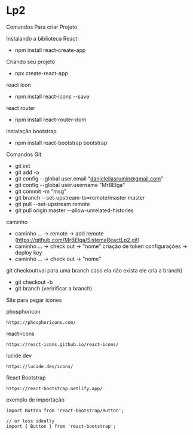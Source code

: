 # Lp2
Comandos Para criar Projeto

Instalando a biblioteca React:
- npm install react-create-app 

Criando seu projeto 
- npx create-react-app <Nome>

react icon
- npm install react-icons --save

react router 
- npm install react-router-dom

instalação bootstrap
- npm install react-bootstrap bootstrap

Comandos Git 
- git init
- git add -a
- git config --global user.email "danieleliasrumin@gmail.com"
- git config --global user.username "MrBElga"
- git commit -m "msg"
- git branch --set-upstream-to=remote/master master 
- git pull --set-upstream remote
- git pull origin master --allow-unrelated-histories
  
caminho
- caminho ... -> remote -> add remote (https://github.com/MrBElga/SistemaReactLp2.git)
- caminho ... -> check out -> "nome"
criação de token 
 configurações -> deploy key
- caminho ... -> check out -> "nome"

git checkout(vai para uma branch caso ela não exista ele cria a branch)
- git checkout -b  
- git branch (veririficar a branch)


Site para pegar icones

phosphoricon

    https://phosphoricons.com/
react-icons

    https://react-icons.github.io/react-icons/
lucide.dev

    https://lucide.dev/icons/

React Bootstrap

    https://react-bootstrap.netlify.app/

exemplo de importação

    import Button from 'react-bootstrap/Button';
    
    // or less ideally
    import { Button } from 'react-bootstrap';
